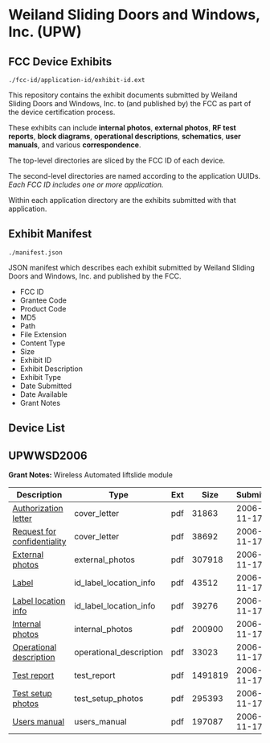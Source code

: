 # Weiland Sliding Doors and Windows, Inc. (UPW)
## FCC Device Exhibits

```
./fcc-id/application-id/exhibit-id.ext
```

This repository contains the exhibit documents submitted by Weiland Sliding Doors and Windows, Inc. to (and published by) the FCC as part of the device certification process.

These exhibits can include **internal photos**, **external photos**, **RF test reports**, **block diagrams**, **operational descriptions**, **schematics**, **user manuals**, and various **correspondence**.

The top-level directories are sliced by the FCC ID of each device.

The second-level directories are named according to the application UUIDs. *Each FCC ID includes one or more application.*

Within each application directory are the exhibits submitted with that application. 

## Exhibit Manifest

```
./manifest.json
```

JSON manifest which describes each exhibit submitted by Weiland Sliding Doors and Windows, Inc. and published by the FCC.

- FCC ID
- Grantee Code
- Product Code
- MD5
- Path
- File Extension
- Content Type
- Size
- Exhibit ID
- Exhibit Description
- Exhibit Type
- Date Submitted
- Date Available
- Grant Notes

## Device List
## UPWWSD2006
**Grant Notes:** Wireless Automated liftslide module

| Description | Type | Ext | Size | Submitted | Available |
| ----------- | ---- | --- | ---- | --------- | --------- |
| [Authorization letter](UPWWSD2006/f1acc1db3c96c01c960f974067c747f2/729972.pdf) | cover_letter | pdf | 31863 | 2006-11-17 | 2006-11-17 |
| [Request for confidentiality](UPWWSD2006/f1acc1db3c96c01c960f974067c747f2/729973.pdf) | cover_letter | pdf | 38692 | 2006-11-17 | 2006-11-17 |
| [External photos](UPWWSD2006/f1acc1db3c96c01c960f974067c747f2/729976.pdf) | external_photos | pdf | 307918 | 2006-11-17 | 2006-11-17 |
| [Label](UPWWSD2006/f1acc1db3c96c01c960f974067c747f2/729977.pdf) | id_label_location_info | pdf | 43512 | 2006-11-17 | 2006-11-17 |
| [Label location info](UPWWSD2006/f1acc1db3c96c01c960f974067c747f2/729978.pdf) | id_label_location_info | pdf | 39276 | 2006-11-17 | 2006-11-17 |
| [Internal photos](UPWWSD2006/f1acc1db3c96c01c960f974067c747f2/729979.pdf) | internal_photos | pdf | 200900 | 2006-11-17 | 2006-11-17 |
| [Operational description](UPWWSD2006/f1acc1db3c96c01c960f974067c747f2/729980.pdf) | operational_description | pdf | 33023 | 2006-11-17 | 2006-11-17 |
| [Test report](UPWWSD2006/f1acc1db3c96c01c960f974067c747f2/729981.pdf) | test_report | pdf | 1491819 | 2006-11-17 | 2006-11-17 |
| [Test setup photos](UPWWSD2006/f1acc1db3c96c01c960f974067c747f2/729982.pdf) | test_setup_photos | pdf | 295393 | 2006-11-17 | 2006-11-17 |
| [Users manual](UPWWSD2006/f1acc1db3c96c01c960f974067c747f2/729983.pdf) | users_manual | pdf | 197087 | 2006-11-17 | 2006-11-17 |

